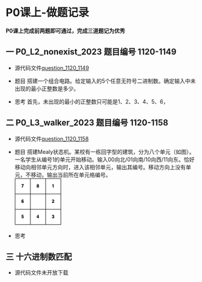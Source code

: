 # P0课上-做题记录

**P0课上完成前两题即可通过，完成三道题记为优秀**

## 一 P0_L2_nonexist_2023 题目编号 1120-1149
- 源代码文件[question_1120_1149](https://gitee.com/ap0stader/CO_2023_Fall/blob/main/1_P0/%E8%AF%BE%E4%B8%8A/question_1120_1149.circ)

- 题目
    搭建一个组合电路。给定输入的5个任意无符号二进制数。确定输入中未出现的最小正整数是多少。
- 思考
    首先，未出现的最小的正整数只可能是1、2、3、4、5、6，


## 二 P0_L3_walker_2023 题目编号 1120-1158
- 源代码文件[question_1120_1158](https://gitee.com/ap0stader/CO_2023_Fall/blob/main/1_P0/%E8%AF%BE%E4%B8%8A/question_1120_1158.circ)

- 题目
    搭建Mealy状态机。某校有一栋回字型的建筑，分为八个单元（如图）。一名学生从编号1的单元开始移动。输入00向北/01向南/10向西/11向东。恰好移动向相邻单元方向时，进入该相邻单元，输出其编号。移动方向上没有单元，不移动，输出当前所在单元格编号。  
    ![001.jpg](../Image/4/002.png)
- 思考

## 三 十六进制数匹配
- 源代码文件未开放下载
